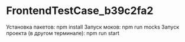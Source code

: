 # FrontendTestCase_b39c2fa2
 
Установка пакетов: npm install
Запуск моков: npm run mocks
Запуск проекта (в другом терминале): npm run start